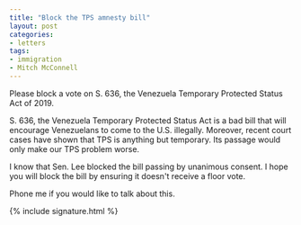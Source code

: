 ```yaml
---
title: "Block the TPS amnesty bill"
layout: post
categories:
- letters
tags:
- immigration
- Mitch McConnell
---
```


Please block a vote on S. 636, the Venezuela Temporary Protected Status Act of 2019.

S. 636, the Venezuela Temporary Protected Status Act is a bad bill that will encourage Venezuelans to come to the U.S. illegally. Moreover, recent court cases have shown that TPS is anything but temporary. Its passage would only make our TPS problem worse.

I know that Sen. Lee blocked the bill passing by unanimous consent. I hope you will block the bill by ensuring it doesn't receive a floor vote.

Phone me if you would like to talk about this.

{% include signature.html %}
